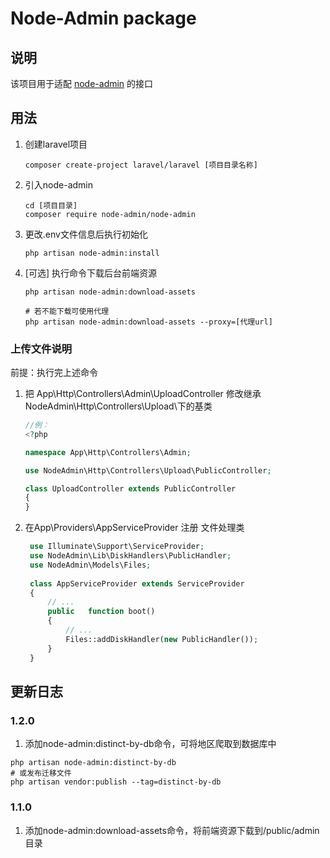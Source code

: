 # Node-Admin package

## 说明

该项目用于适配 [node-admin](https://github.com/node-grow/node-admin-front) 的接口

## 用法

1. 创建laravel项目
    ```shell
    composer create-project laravel/laravel [项目目录名称]
    ```

2. 引入node-admin

    ```shell
    cd [项目目录]
    composer require node-admin/node-admin
    ```

3. 更改.env文件信息后执行初始化
    ```shell
    php artisan node-admin:install
    ``` 

4. [可选] 执行命令下载后台前端资源

    ```shell
    php artisan node-admin:download-assets
    
    # 若不能下载可使用代理
    php artisan node-admin:download-assets --proxy=[代理url] 
    ```

### 上传文件说明

前提：执行完上述命令

1. 把 App\Http\Controllers\Admin\UploadController 修改继承NodeAdmin\Http\Controllers\Upload\下的基类
    ```php 
   //例：
    <?php
   
    namespace App\Http\Controllers\Admin;
    
    use NodeAdmin\Http\Controllers\Upload\PublicController;
    
    class UploadController extends PublicController
    {
    }

   ```

2. 在App\Providers\AppServiceProvider 注册 文件处理类
   ```php
    use Illuminate\Support\ServiceProvider;
    use NodeAdmin\Lib\DiskHandlers\PublicHandler;
    use NodeAdmin\Models\Files;
    
    class AppServiceProvider extends ServiceProvider
    {
        // ...
        public   function boot()
        {
            // ...
            Files::addDiskHandler(new PublicHandler());
        }
    }
   ```

## 更新日志

### 1.2.0

1. 添加node-admin:distinct-by-db命令，可将地区爬取到数据库中

```shell
php artisan node-admin:distinct-by-db
# 或发布迁移文件
php artisan vendor:publish --tag=distinct-by-db
```

### 1.1.0

1. 添加node-admin:download-assets命令，将前端资源下载到/public/admin目录
